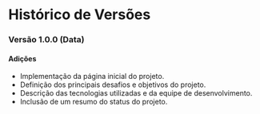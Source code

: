 # **Histórico de Versões**

### Versão 1.0.0 (Data)

#### Adições
- Implementação da página inicial do projeto.
- Definição dos principais desafios e objetivos do projeto.
- Descrição das tecnologias utilizadas e da equipe de desenvolvimento.
- Inclusão de um resumo do status do projeto.